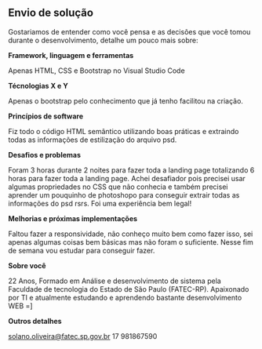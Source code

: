 ## Envio de solução

Gostariamos de entender como você pensa e as decisões que você tomou durante o desenvolvimento, detalhe um pouco mais sobre:

**Framework, linguagem e ferramentas**

Apenas HTML, CSS e Bootstrap no Visual Studio Code

**Técnologias X e Y**

Apenas o bootstrap pelo conhecimento que já tenho facilitou na criação.

**Princípios de software**

Fiz todo o código HTML semântico utilizando boas práticas e extraindo todas as informações de estilização do arquivo psd.

**Desafios e problemas**

Foram 3 horas durante 2 noites para fazer toda a landing page totalizando 6 horas para fazer toda a landing page. Achei desafiador pois precisei usar algumas propriedades no CSS que não conhecia e também precisei aprender um pouquinho de photoshopo para conseguir extrair todas as informações do psd rsrs. Foi uma experiência bem legal!

**Melhorias e próximas implementações**

Faltou fazer a responsividade, não conheço muito bem como fazer isso, sei apenas algumas coisas bem básicas mas não foram o suficiente. Nesse fim de semana vou estudar para conseguir fazer.

**Sobre você**

22 Anos, Formado em Análise e desenvolvimento de sistema pela Faculdade de tecnologia do Estado de São Paulo (FATEC-RP).
Apaixonado por TI e atualmente estudando e aprendendo bastante desenvolvimento WEB =]

**Outros detalhes**

solano.oliveira@fatec.sp.gov.br
17 981867590




